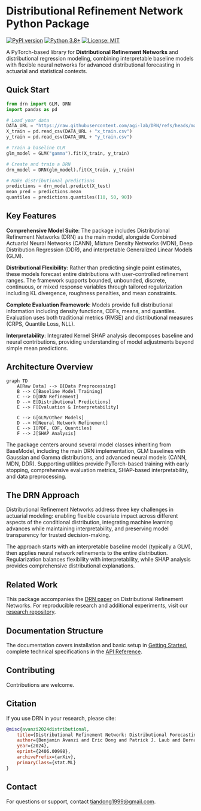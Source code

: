 # Distributional Refinement Network Python Package

[![PyPI version](https://badge.fury.io/py/drn.svg)](https://badge.fury.io/py/drn)
[![Python 3.8+](https://img.shields.io/badge/python-3.8+-blue.svg)](https://www.python.org/downloads/)
[![License: MIT](https://img.shields.io/badge/License-MIT-yellow.svg)](https://opensource.org/licenses/MIT)

A PyTorch-based library for **Distributional Refinement Networks** and distributional regression modeling, combining interpretable baseline models with flexible neural networks for advanced distributional forecasting in actuarial and statistical contexts.

## Quick Start

```python
from drn import GLM, DRN
import pandas as pd

# Load your data
DATA_URL = "https://raw.githubusercontent.com/agi-lab/DRN/refs/heads/main/data/processed/synth/"
X_train = pd.read_csv(DATA_URL + "x_train.csv")
y_train = pd.read_csv(DATA_URL + "y_train.csv")

# Train a baseline GLM
glm_model = GLM("gamma").fit(X_train, y_train)

# Create and train a DRN
drn_model = DRN(glm_model).fit(X_train, y_train)

# Make distributional predictions
predictions = drn_model.predict(X_test)
mean_pred = predictions.mean
quantiles = predictions.quantiles([10, 50, 90])
```

## Key Features

**Comprehensive Model Suite**: The package includes Distributional Refinement Networks (DRN) as the main model, alongside Combined Actuarial Neural Networks (CANN), Mixture Density Networks (MDN), Deep Distribution Regression (DDR), and interpretable Generalized Linear Models (GLM).

**Distributional Flexibility**: Rather than predicting single point estimates, these models forecast entire distributions with user-controlled refinement ranges. The framework supports bounded, unbounded, discrete, continuous, or mixed response variables through tailored regularization including KL divergence, roughness penalties, and mean constraints.

**Complete Evaluation Framework**: Models provide full distributional information including density functions, CDFs, means, and quantiles. Evaluation uses both traditional metrics (RMSE) and distributional measures (CRPS, Quantile Loss, NLL).

**Interpretability**: Integrated Kernel SHAP analysis decomposes baseline and neural contributions, providing understanding of model adjustments beyond simple mean predictions.

## Architecture Overview

```mermaid
graph TD
    A[Raw Data] --> B[Data Preprocessing]
    B --> C[Baseline Model Training]
    C --> D[DRN Refinement]
    D --> E[Distributional Predictions]
    E --> F[Evaluation & Interpretability]
    
    C --> G[GLM/Other Models]
    D --> H[Neural Network Refinement]
    E --> I[PDF, CDF, Quantiles]
    F --> J[SHAP Analysis]
```

The package centers around several model classes inheriting from BaseModel, including the main DRN implementation, GLM baselines with Gaussian and Gamma distributions, and advanced neural models (CANN, MDN, DDR). Supporting utilities provide PyTorch-based training with early stopping, comprehensive evaluation metrics, SHAP-based interpretability, and data preprocessing.

## The DRN Approach

Distributional Refinement Networks address three key challenges in actuarial modeling: enabling flexible covariate impact across different aspects of the conditional distribution, integrating machine learning advances while maintaining interpretability, and preserving model transparency for trusted decision-making.

The approach starts with an interpretable baseline model (typically a GLM), then applies neural network refinements to the entire distribution. Regularization balances flexibility with interpretability, while SHAP analysis provides comprehensive distributional explanations.

## Related Work

This package accompanies the [DRN paper](https://arxiv.org/abs/2406.00998) on Distributional Refinement Networks. For reproducible research and additional experiments, visit our [research repository](https://github.com/agi-lab/DRN).

## Documentation Structure

The documentation covers installation and basic setup in [Getting Started](getting-started/quickstart.md), complete technical specifications in the [API Reference](api/index.md).

## Contributing

Contributions are welcome.

## Citation

If you use DRN in your research, please cite:

```bibtex
@misc{avanzi2024distributional,
    title={Distributional Refinement Network: Distributional Forecasting via Deep Learning}, 
    author={Benjamin Avanzi and Eric Dong and Patrick J. Laub and Bernard Wong},
    year={2024},
    eprint={2406.00998},
    archivePrefix={arXiv},
    primaryClass={stat.ML}
}
```

## Contact

For questions or support, contact [tiandong1999@gmail.com](mailto:tiandong1999@gmail.com).